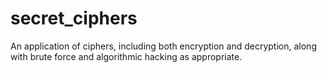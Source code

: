 # secret_ciphers
An application of ciphers, including both encryption and decryption, along with brute force and algorithmic hacking as appropriate.
